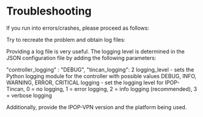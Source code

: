 # Troubleshooting

If you run into errors/crashes, please proceed as follows:

Try to recreate the problem and obtain log files:

Providing a log file is very useful. The logging level is determined in the JSON configuration file by adding the following parameters:

"controller_logging" : "DEBUG",
"tincan_logging": 2
logging_level - sets the Python logging module for the controller with possible values DEBUG, INFO, WARNING, ERROR, CRITICAL
logging - set the logging level for IPOP-Tincan, 0 = no logging, 1 = error logging, 2 = info logging (recommended), 3 = verbose logging

Additionally, provide the IPOP-VPN version and the platform being used.